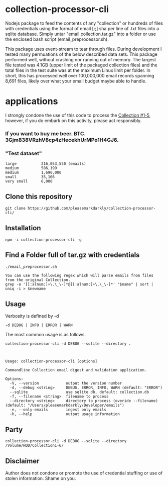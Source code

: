 # collection-processor-cli

Nodejs package to feed the contents of any "collection" or hundreds of files with credentials using the format of email [:;] sha per line of .txt files into a sqlite database. Simply untar "email.collection.tar.gz" into a folder or use the enclosed bash script (email_preprocessor.sh).

This package uses event-stream to tear through files. During development I tested many permuations of the below described data sets. This package performed well, without crashing nor running out of memory. The largest file tested was 4.1GB (upper limit of the packaged collection files) and the total files in the test suite was at the maximum Linux limit per folder. In short, this has processed well over 100,000,000 email records spanning 8,691 files, likely over what your email budget maybe able to handle.

# applications
I strongly condone the use of this code to process the [Collection #1-5](https://www.intego.com/mac-security-blog/collection-1-and-2-5-are-the-latest-massive-password-dumps/), however, if you do embark on this activity, please act responsibly. 

### If you want to buy me beer. BTC. 3Gjm838VRzhV8cp4zHecekhUrMPo1H4GJ6.
### "Test dataset"

```
large           216,053,550 (emails)
medium          586,199
medium          1,690,000
small           35,166
very small      6,000
```

## Clone this repository

```
git clone https://github.com/pleasemarkdarkly/collection-processor-cli/
```

## Installation

```
npm -i collection-processor-cli -g
```

## Find a Folder full of tar.gz with credentials

```
./email_preprocessor.sh

You can use the following regex which will parse emails from files from the original Collection. 
grep -o '[[:alnum:]+\.\_\-]*@[[:alnum:]+\.\_\-]*' "$name" | sort | uniq -i > $newname
```

## Usage

Verbosity is defined by -d
```
-d DEBUG | INFO | ERROR | WARN
```

The most common usage is as follows.

```
collection-processor-cli -d DEBUG --sqlite --directory .



Usage: collection-processor-cli [options]

Commandline Collection email digest and validation application.

Options:
  -V, --version            output the version number
  -d, --debug <string>     DEBUG, ERROR, INFO, WARN (default: "ERROR")
  --sqlite                 use sqlite db, default: collection.db
  -f, --filename <string>  filename to process
  --directory <string>     directory to process (overide --filename) (default: "/Users/pleasemarkdarkly/Developer/emails")
  -e, --only-emails        ingest only emails
  -h, --help               output usage information
```

## Party

```
collection-processor-cli -d DEBUG --sqlite --directory /Volume/HDD/Collection1-6/
```

## Disclaimer

Author does not condone or promote the use of credential stuffing or use of stolen information. Shame on you.


